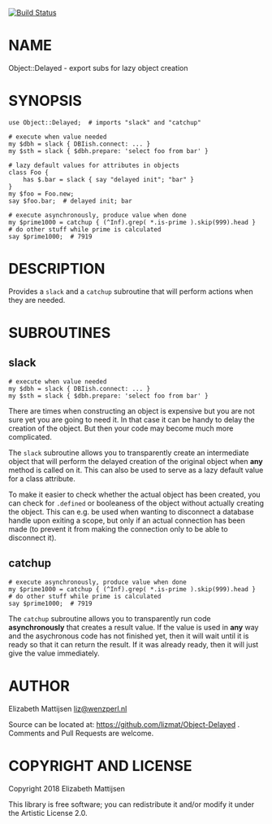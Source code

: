 [![Build Status](https://travis-ci.org/lizmat/Object-Delayed.svg?branch=master)](https://travis-ci.org/lizmat/Object-Delayed)

NAME
====

Object::Delayed - export subs for lazy object creation

SYNOPSIS
========

    use Object::Delayed;  # imports "slack" and "catchup"

    # execute when value needed
    my $dbh = slack { DBIish.connect: ... }
    my $sth = slack { $dbh.prepare: 'select foo from bar' }

    # lazy default values for attributes in objects
    class Foo {
        has $.bar = slack { say "delayed init"; "bar" }
    }
    my $foo = Foo.new;
    say $foo.bar;  # delayed init; bar

    # execute asynchronously, produce value when done
    my $prime1000 = catchup { (^Inf).grep( *.is-prime ).skip(999).head }
    # do other stuff while prime is calculated
    say $prime1000;  # 7919

DESCRIPTION
===========

Provides a `slack` and a `catchup` subroutine that will perform actions when they are needed.

SUBROUTINES
===========

slack
-----

    # execute when value needed
    my $dbh = slack { DBIish.connect: ... }
    my $sth = slack { $dbh.prepare: 'select foo from bar' }

There are times when constructing an object is expensive but you are not sure yet you are going to need it. In that case it can be handy to delay the creation of the object. But then your code may become much more complicated.

The `slack` subroutine allows you to transparently create an intermediate object that will perform the delayed creation of the original object when **any** method is called on it. This can also be used to serve as a lazy default value for a class attribute.

To make it easier to check whether the actual object has been created, you can check for `.defined` or booleaness of the object without actually creating the object. This can e.g. be used when wanting to disconnect a database handle upon exiting a scope, but only if an actual connection has been made (to prevent it from making the connection only to be able to disconnect it).

catchup
-------

    # execute asynchronously, produce value when done
    my $prime1000 = catchup { (^Inf).grep( *.is-prime ).skip(999).head }
    # do other stuff while prime is calculated
    say $prime1000;  # 7919

The `catchup` subroutine allows you to transparently run code **asynchronously** that creates a result value. If the value is used in **any** way and the asychronous code has not finished yet, then it will wait until it is ready so that it can return the result. If it was already ready, then it will just give the value immediately.

AUTHOR
======

Elizabeth Mattijsen <liz@wenzperl.nl>

Source can be located at: https://github.com/lizmat/Object-Delayed . Comments and Pull Requests are welcome.

COPYRIGHT AND LICENSE
=====================

Copyright 2018 Elizabeth Mattijsen

This library is free software; you can redistribute it and/or modify it under the Artistic License 2.0.

